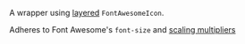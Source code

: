 A wrapper using [layered](https://github.com/FortAwesome/react-fontawesome#advanced) `FontAwesomeIcon`.

Adheres to Font Awesome's `font-size` and [scaling multipliers](https://fontawesome.com/how-to-use/on-the-web/styling/sizing-icons)